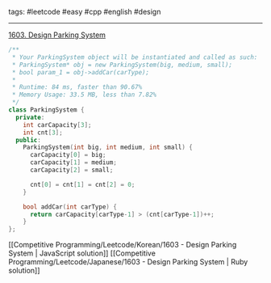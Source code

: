 tags: #leetcode #easy #cpp #english #design

<hr />

[1603. Design Parking System](https://leetcode.com/problems/design-parking-system/)

```cpp
/**
 * Your ParkingSystem object will be instantiated and called as such:
 * ParkingSystem* obj = new ParkingSystem(big, medium, small);
 * bool param_1 = obj->addCar(carType);
 *
 * Runtime: 84 ms, faster than 90.67%
 * Memory Usage: 33.5 MB, less than 7.82%
 */
class ParkingSystem {
  private:
    int carCapacity[3];
    int cnt[3];
  public:
    ParkingSystem(int big, int medium, int small) {
      carCapacity[0] = big;
      carCapacity[1] = medium;
      carCapacity[2] = small;

      cnt[0] = cnt[1] = cnt[2] = 0;
    }

    bool addCar(int carType) {
      return carCapacity[carType-1] > (cnt[carType-1])++;
    }
};
```

[[Competitive Programming/Leetcode/Korean/1603 - Design Parking System | JavaScript solution]]
[[Competitive Programming/Leetcode/Japanese/1603 - Design Parking System | Ruby solution]]